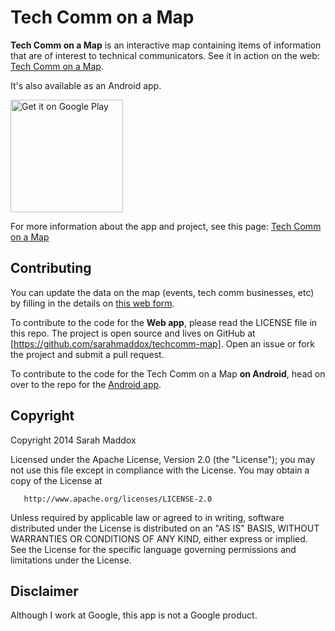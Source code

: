 # Tech Comm on a Map

**Tech Comm on a Map** is an interactive map containing items of information
that are of interest to technical communicators. See it in action on the
web: [Tech Comm on a Map](http://sarahmaddox.github.io/techcomm-map/).

It's also available as an Android app.

<a href="https://play.google.com/store/apps/details?id=com.techcomm.map.mobile&amp;utm_source=global_co&amp;utm_medium=prtnr&amp;utm_content=Mar2515&amp;utm_campaign=PartBadge&amp;pcampaignid=MKT-Other-global-all-co-prtnr-py-PartBadge-Mar2515-1"><img src="https://play.google.com/intl/en_us/badges/images/generic/en-play-badge.png" alt="Get it on Google Play" width="180px" /></a>

For more information about the app and project, see
this page:
[Tech Comm on a Map](http://ffeathers.wordpress.com/tech-comm-on-a-map/)

## Contributing

You can update the data on the map (events, tech comm businesses, etc) by filling in the details on
[this web form](https://docs.google.com/forms/d/1uIEpAu0vpiDwNqwQcr-912TD1_nG_PND9J3NDCPvEXI/viewform?usp=send_form).

To contribute to the code for the **Web app**, please read the LICENSE file in this
repo. The project is open source and lives on GitHub at
[https://github.com/sarahmaddox/techcomm-map]. Open an issue or fork the project and submit
a pull request.

To contribute to the code for the Tech Comm on a Map **on Android**, head on over to the repo for the
[Android app](https://github.com/sarahmaddox/techcomm-map-android).

## Copyright

Copyright 2014 Sarah Maddox

   Licensed under the Apache License, Version 2.0 (the "License");
   you may not use this file except in compliance with the License.
   You may obtain a copy of the License at

       http://www.apache.org/licenses/LICENSE-2.0

   Unless required by applicable law or agreed to in writing, software
   distributed under the License is distributed on an "AS IS" BASIS,
   WITHOUT WARRANTIES OR CONDITIONS OF ANY KIND, either express or implied.
   See the License for the specific language governing permissions and
   limitations under the License.

## Disclaimer

Although I work at Google, this app is not a Google product.
